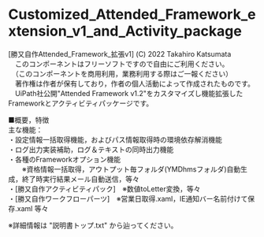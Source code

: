 # Customized_Attended_Framework_extension_v1_and_Activity_package
  
[勝又自作Attended_Framework_拡張v1] (C) 2022 Takahiro Katsumata  
　このコンポーネントはフリーソフトですので自由にご利用ください。  
　（このコンポーネントを商用利用，業務利用する際はご一報ください）  
　著作権は作者が保有しており，作者の個人活動によって作成されたものです。  
　UiPath社公開"Attended Framework v1.2"をカスタマイズし機能拡張したFrameworkとアクティビティパッケージです。  
  
  
■概要，特徴  
主な機能：  
・設定情報一括取得機能，およびパス情報取得時の環境依存解消機能  
・ログ出力実装補助，ログ＆テキストの同時出力機能  
・各種のFrameworkオプション機能  
　　※資格情報一括取得，アウトプット毎フォルダ(YMDhmsフォルダ)自動生成，終了時実行結果メール自動送信，等々  
・[勝又自作アクティビティパック]　※数値toLetter変換，等々  
・[勝又自作ワークフローパーツ]　※営業日取得.xaml，IE通知バー名前付けて保存.xaml 等々  
  
※詳細情報は "説明書トップ.txt" から辿ってください。
